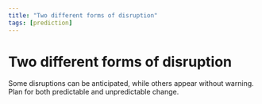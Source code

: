 ```yaml
---
title: "Two different forms of disruption"
tags: [prediction]
---
```


# Two different forms of disruption

Some disruptions can be anticipated, while others appear without warning. Plan for both predictable and unpredictable change.

